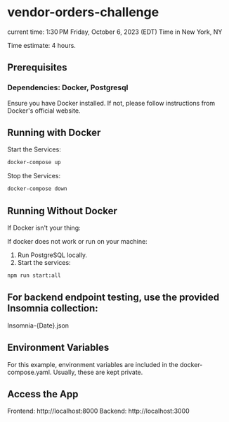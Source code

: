 # vendor-orders-challenge
current time: 1:30 PM Friday, October 6, 2023 (EDT) Time in New York, NY

Time estimate: 4 hours.

## Prerequisites
### Dependencies: Docker, Postgresql 
Ensure you have Docker installed. If not, please follow instructions from Docker's official website.

## Running with Docker
Start the Services:
```bash
docker-compose up
```

Stop the Services:

```bash
docker-compose down
```


## Running Without Docker
If Docker isn't your thing:

If docker does not work or run on your machine:
1. Run PostgreSQL locally.
2. Start the services:
```bash
npm run start:all
```

## For backend endpoint testing, use the provided Insomnia collection:
Insomnia-{Date}.json

## Environment Variables
For this example, environment variables are included in the docker-compose.yaml. Usually, these are kept private.


## Access the App
Frontend: http://localhost:8000
Backend: http://localhost:3000



